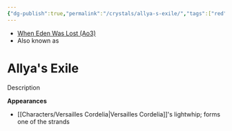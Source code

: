 ```yaml
---
{"dg-publish":true,"permalink":"/crystals/allya-s-exile/","tags":["red","attuned","crystal"]}
---
```


- [When Eden Was Lost (Ao3)](https://archiveofourown.org/works/19334440/chapters/45992584)
- Also known as 

# Allya's Exile
Description

**Appearances**
- [[Characters/Versailles Cordelia\|Versailles Cordelia]]'s lightwhip; forms one of the strands